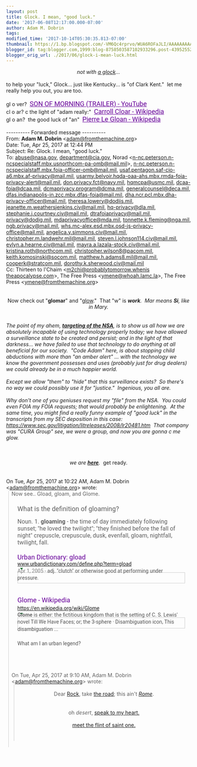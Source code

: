 ```yaml
---
layout: post
title: Glock. I mean, "good luck."
date: '2017-06-08T12:17:00.000-07:00'
author: Adam M. Dobrin
tags: 
modified_time: '2017-10-14T05:30:35.813-07:00'
thumbnail: https://1.bp.blogspot.com/-VM6Qc4rprvo/WUA6ROFaJLI/AAAAAAAAAKk/5bR5H8DCLqcdorp4QdPGt83SJwSqXu6aACK4B/s72-c/image-743952.png
blogger_id: tag:blogger.com,1999:blog-8758503587102933296.post-4395255266894748466
blogger_orig_url: ./2017/06/glock-i-mean-luck.html
---
```


<div dir="ltr"><div class="gmail_quote"><div dir="ltr"><div class="gmail_quote"><div dir="ltr"><div class="gmail_quote"><div style="text-align: center;"><i>not with <a href="https://www.gofundme.com/spark-the-eternal-flame">a glock</a>...</i></div><div dir="ltr" style="text-align: center;"><a href="https://www.youtube.com/watch?v=-hIjgofcuWU&amp;list=PLgYKDBgxsoMNvBS6k4NffQQnobyUqXuMh&amp;index=2"></a><a href="http://1.bp.blogspot.com/-VM6Qc4rprvo/WUA6ROFaJLI/AAAAAAAAAKk/5bR5H8DCLqcdorp4QdPGt83SJwSqXu6aACK4B/s1600/image-743952.png"><img alt="" border="0" id="BLOGGER_PHOTO_ID_6431204335398036658" src="reqs/1.bp.blogspot.com/-VM6Qc4rprvo/WUA6ROFaJLI/AAAAAAAAAKk/5bR5H8DCLqcdorp4QdPGt83SJwSqXu6aACK4B/s320/image-743952.png" /></a></div><div dir="ltr"><br /></div><div dir="ltr">to help your "luck," Glock... just like Kentucky... is "of Clark Kent." &nbsp;let me really help you out, you are too.<br /><div><br /></div><div>gl o ver? &nbsp;<a href="https://www.youtube.com/watch?v=N4D4QOKEtqc" style='color: rgb(102 , 0 , 153); font-family: "roboto" , "arial" , sans-serif; font-size: 18px; white-space: nowrap;'>SON OF MORNING (TRAILER) - YouTube</a><br /><div class="gmail_quote"><div dir="ltr"><div class="gmail_quote"><div dir="ltr"><div class="gmail_quote"></div></div></div></div></div><div class="gmail_quote">cl o ar? c the light of "adam really:" &nbsp;<a href="https://en.wikipedia.org/wiki/Carroll_Cloar" style='color: rgb(102 , 0 , 153); font-family: "roboto" , "arial" , sans-serif; font-size: 18px; white-space: nowrap;'>Carroll Cloar - Wikipedia</a></div><div class="gmail_quote">gl o an? &nbsp;the good luck of "an" &nbsp;<a href="https://en.wikipedia.org/wiki/Pierre_Le_Gloan" style='color: rgb(102 , 0 , 153); font-family: "roboto" , "arial" , sans-serif; font-size: 18px; white-space: nowrap;'>Pierre Le Gloan - Wikipedia</a></div><div class="gmail_quote"><br /></div><div class="gmail_quote">---------- Forwarded message ----------<br />From: <b class="gmail_sendername">Adam M. Dobrin</b> <span dir="ltr">&lt;<a href="mailto:adam@fromthemachine.org
" target="_blank">adam@fromthemachine.org</a>&gt;</span><br />Date: Tue, Apr 25, 2017 at 12:44 PM<br />Subject: Re: Glock. I mean, "good luck."<br />To: <a href="mailto:abuse@nasa.gov
" target="_blank">abuse@nasa.gov</a>, <a href="mailto:department@cia.gov
" target="_blank">department@cia.gov</a>, Norad &lt;<a href="mailto:n-nc.peterson.n-ncspecialstaff.mbx.usnorthcom-pa-omb@mail.mil
" target="_blank">n-nc.peterson.n-ncspecialstaf<wbr></wbr>f.mbx.usnorthcom-pa-omb@mail.m<wbr></wbr>il</a>&gt;, <a href="mailto:n-nc.peterson.n-ncspecialstaff.mbx.foia-officer-omb@mail.mil
" target="_blank">n-nc.peterson.n-ncspecialstaff<wbr></wbr>.mbx.foia-officer-omb@mail.mil</a><wbr></wbr>, <a href="mailto:usaf.pentagon.saf-cio-a6.mbx.af-privacy@mail.mil
" target="_blank">usaf.pentagon.saf-cio-a6.mbx.a<wbr></wbr>f-privacy@mail.mil</a>, <a href="mailto:usarmy.belvoir.hqda-oaa-ahs.mbx.rmda-foia-privacy-alert@mail.mil
" target="_blank">usarmy.belvoir.hqda-oaa-ahs.mb<wbr></wbr>x.rmda-foia-privacy-alert@mail<wbr></wbr>.mil</a>, <a href="mailto:don.privacy.fct@navy.mil
" target="_blank">don.privacy.fct@navy.mil</a>, <a href="mailto:hqmcpa@usmc.mil
" target="_blank">hqmcpa@usmc.mil</a>, <a href="mailto:dcaa-foia@dcaa.mil
" target="_blank">dcaa-foia@dcaa.mil</a>, <a href="mailto:dcmaprivacy.program@dcma.mil
" target="_blank">dcmaprivacy.program@dcma.mil</a>, <a href="mailto:generalcounsel@deca.mil
" target="_blank">generalcounsel@deca.mil</a>, <a href="mailto:dfas.indianapolis-in.zcc.mbx.dfas-foia@mail.mil
" target="_blank">dfas.indianapolis-in.zcc.mbx.d<wbr></wbr>fas-foia@mail.mil</a>, <a href="mailto:dha.ncr.pcl.mbx.dha-privacy-officer@mail.mil
" target="_blank">dha.ncr.pcl.mbx.dha-privacy-of<wbr></wbr>ficer@mail.mil</a>, <a href="mailto:theresa.lowery@dodiis.mil
" target="_blank">theresa.lowery@dodiis.mil</a>, <a href="mailto:jeanette.m.weathersjenkins.civ@mail.mil
" target="_blank">jeanette.m.weathersjenkins.civ<wbr></wbr>@mail.mil</a>, <a href="mailto:hq-privacy@dla.mil
" target="_blank">hq-privacy@dla.mil</a>, <a href="mailto:stephanie.j.courtney.civ@mail.mil
" target="_blank">stephanie.j.courtney.civ@mail.<wbr></wbr>mil</a>, <a href="mailto:dtrafoiaprivacy@mail.mil
" target="_blank">dtrafoiaprivacy@mail.mil</a>, <a href="mailto:privacy@dodig.mil
" target="_blank">privacy@dodig.mil</a>, <a href="mailto:mdaprivacyoffice@mda.mil
" target="_blank">mdaprivacyoffice@mda.mil</a>, <a href="mailto:tonnette.k.fleming@nga.mil
" target="_blank">tonnette.k.fleming@nga.mil</a>, <a href="mailto:ngb.privacy@mail.mil
" target="_blank">ngb.privacy@mail.mil</a>, <a href="mailto:whs.mc-alex.esd.mbx.osd-js-privacy-office@mail.mil
" target="_blank">whs.mc-alex.esd.mbx.osd-js-pri<wbr></wbr>vacy-office@mail.mil</a>, <a href="mailto:angelica.y.simmons.civ@mail.mil
" target="_blank">angelica.y.simmons.civ@mail.mi<wbr></wbr>l</a>, <a href="mailto:christopher.m.landwehr.mil@mail.mil
" target="_blank">christopher.m.landwehr.mil@mai<wbr></wbr>l.mil</a>, <a href="mailto:steven.l.johnson114.civ@mail.mil
" target="_blank">steven.l.johnson114.civ@mail.m<wbr></wbr>il</a>, <a href="mailto:evlyn.a.hearne.civ@mail.mil
" target="_blank">evlyn.a.hearne.civ@mail.mil</a>, <a href="mailto:mayra.a.lazala-stock.civ@mail.mil
" target="_blank">mayra.a.lazala-stock.civ@mail.<wbr></wbr>mil</a>, <a href="mailto:kristina.roth@northcom.mil
" target="_blank">kristina.roth@northcom.mil</a>, <a href="mailto:christopher.wilson8@pacom.mil
" target="_blank">christopher.wilson8@pacom.mil</a>, <a href="mailto:keith.komosinski@socom.mil
" target="_blank">keith.komosinski@socom.mil</a>, <a href="mailto:matthew.h.adams8.mil@mail.mil
" target="_blank">matthew.h.adams8.mil@mail.mil</a>, <a href="mailto:cooperk@stratcom.mil
" target="_blank">cooperk@stratcom.mil</a>, <a href="mailto:dorothy.k.sherwood.civ@mail.mil
" target="_blank">dorothy.k.sherwood.civ@mail.mi<wbr></wbr>l</a><br />Cc: Thirteen to l'Chaim &lt;<a href="mailto:m2chi@probablytomorrow.whenistheapocalypse.com
" target="_blank">m2chi@probablytomorrow.whenis<wbr></wbr>theapocalypse.com</a>&gt;, The Free Press &lt;<a href="mailto:ymene@whoah.lamc.la
" target="_blank">ymene@whoah.lamc.la</a>&gt;, The Free Press &lt;<a href="mailto:ymene@fromthemachine.org
" target="_blank">ymene@fromthemachine.org</a>&gt;<br /><br /><br /><div dir="ltr"><div style="text-align: center;">Now check out "<b>glomar</b>" and "<a href="https://vid.me/h5EO" target="_blank">glow</a>." &nbsp;That "w" is <i><b>work</b>.&nbsp; Mar means <b>Si</b>, like in Mary.</i></div><div style="text-align: center;"><i><br /></i></div><div><div style="text-align: center;"><i><a href="https://en.wikipedia.org/wiki/Glomar_response" target="_blank"></a><a href="http://2.bp.blogspot.com/-gIY96nuQljQ/WUA6Ra1qUsI/AAAAAAAAAKs/FPUeZA-zG2ci_AIpyRoSxHoy_wdU39WdwCK4B/s1600/image-744872.png"><img alt="" border="0" id="BLOGGER_PHOTO_ID_6431204338821649090" src="reqs/2.bp.blogspot.com/-gIY96nuQljQ/WUA6Ra1qUsI/AAAAAAAAAKs/FPUeZA-zG2ci_AIpyRoSxHoy_wdU39WdwCK4B/s320/image-744872.png" /></a></i></div><div><i><br /></i></div><div><i>The point of my ahem, <b><a href="https://www.youtube.com/watch?v=cXCA5-KHknY" target="_blank">targeting of the NSA</a></b>, is to show us all how we are absolutely incapable of using technology properly today; we have allowed a surveillance state to be created and persist; and in the light of that darkness... we have failed to use that technology to do anything at all beneficial for our society. &nbsp;"Code Adam" here, is about stopping child abductions with more than "an amber alert" ... with the technology we know the government possesses and uses (probably just for drug dealers) we could already be in a much happier world. &nbsp;</i></div><div><i><br /></i></div><div><i>Except we allow "them" to "hide" that this surveillance exists?&nbsp; So there's no way we could possibly use it for "justice." &nbsp;Ingenious, you all are.</i></div><div><i><br /></i></div><div><i>Why don't one of you geniuses request my "file" from the NSA.&nbsp; You could even FOIA my FOIA requests; that would probably be enlightening.&nbsp; At the same time, you might find a really funny example of "good luck" in the transcripts from my SEC deposition in this case: <a href="https://www.sec.gov/litigation/litreleases/2008/lr20481.htm" target="_blank">https://www.sec.gov/litigation<wbr></wbr>/litreleases/2008/lr20481.htm</a>&nbsp; That company was "CURA Group" see, we were a group, and now you are gonna c me glow.</i><br /><div style="text-align: center;"><i><br /></i></div><div style="text-align: center;"><a class="gmail-m_-8803230310011690567m_5973149368637822663m_-6455556366449694663m_4640466546786912971gmail-playable gmail-m_-8803230310011690567m_5973149368637822663m_-6455556366449694663playable gmail-m_-8803230310011690567m_5973149368637822663playable gmail-m_-8803230310011690567playable gmail-playable" href="https://www.youtube.com/watch?v=149jGeIlx3I" target="_blank"></a><a href="http://4.bp.blogspot.com/-zdszMao7GCM/WUA6RT7o_rI/AAAAAAAAAK0/6kO7KG3d__s8KxhWb5aNy5gL0bzRjn5CwCK4B/s1600/image-745531.png"><img alt="" border="0" id="BLOGGER_PHOTO_ID_6431204336967679666" src="reqs/4.bp.blogspot.com/-zdszMao7GCM/WUA6RT7o_rI/AAAAAAAAAK0/6kO7KG3d__s8KxhWb5aNy5gL0bzRjn5CwCK4B/s320/image-745531.png" /></a><i><br /></i></div><div style="text-align: center;"><i><br /></i></div><div style="text-align: center;"><i>we are <b><a href="https://www.youtube.com/watch?v=-MCLCyg9WLA&amp;list=PLgYKDBgxsoMMkbRxreDN2SXm1VA0M2XwA" target="_blank">here</a></b>. &nbsp;</i>get ready.</div><div><i><br /></i></div></div></div><div><div class="gmail-m_-8803230310011690567m_5973149368637822663m_-6455556366449694663h5"><div class="gmail_extra"><br /><div class="gmail_quote">On Tue, Apr 25, 2017 at 10:22 AM, Adam M. Dobrin <span dir="ltr">&lt;<a href="mailto:adam@fromthemachine.org
" target="_blank">adam@fromthemachine.org</a>&gt;</span> wrote:<br /><blockquote class="gmail_quote" style="border-left: 1px solid rgb(204 , 204 , 204); margin: 0px 0px 0px 0.8ex; padding-left: 1ex;"><div dir="ltr">Now see.. Gload, gloam, and Glome.<br /><div><br /></div><div><div class="gmail-m_-8803230310011690567m_5973149368637822663m_-6455556366449694663m_4640466546786912971gmail-m_3061639307240156404m_2871896824377561645gmail-_qhf gmail-m_-8803230310011690567m_5973149368637822663m_-6455556366449694663m_4640466546786912971gmail-m_3061639307240156404m_2871896824377561645gmail-match-mod-horizontal-padding gmail-m_-8803230310011690567m_5973149368637822663m_-6455556366449694663m_4640466546786912971gmail-m_3061639307240156404m_2871896824377561645gmail-nmiw gmail-m_-8803230310011690567m_5973149368637822663m_-6455556366449694663m_4640466546786912971gmail-m_3061639307240156404m_2871896824377561645gmail-nmtbi gmail-m_-8803230310011690567m_5973149368637822663m_-6455556366449694663m_4640466546786912971gmail-m_3061639307240156404m_2871896824377561645gmail-nmt gmail-m_-8803230310011690567m_5973149368637822663m_-6455556366449694663m_4640466546786912971gmail-m_3061639307240156404m_2871896824377561645gmail-iwv2Da7U8nJY-Dxg0p2iqJnc gmail-m_-8803230310011690567m_5973149368637822663m_-6455556366449694663m_4640466546786912971gmail-m_3061639307240156404m_2871896824377561645gmail-nmtbia" style='border: none; font-family: "roboto" , "arial" , sans-serif; font-size: 16px; padding: 5px 16px;'><div class="gmail-m_-8803230310011690567m_5973149368637822663m_-6455556366449694663m_4640466546786912971gmail-m_3061639307240156404m_2871896824377561645gmail-_eHi"><div class="gmail-m_-8803230310011690567m_5973149368637822663m_-6455556366449694663m_4640466546786912971gmail-m_3061639307240156404m_2871896824377561645gmail-_rhf" style="font-size: 18px;">What is the definition of gloaming?</div></div></div><div class="gmail-m_-8803230310011690567m_5973149368637822663m_-6455556366449694663m_4640466546786912971gmail-m_3061639307240156404m_2871896824377561645gmail-nmcw gmail-m_-8803230310011690567m_5973149368637822663m_-6455556366449694663m_4640466546786912971gmail-m_3061639307240156404m_2871896824377561645gmail-nmbl gmail-m_-8803230310011690567m_5973149368637822663m_-6455556366449694663m_4640466546786912971gmail-m_3061639307240156404m_2871896824377561645gmail-iwv2Da7U8nJY-GQSfLE1fUrA gmail-m_-8803230310011690567m_5973149368637822663m_-6455556366449694663m_4640466546786912971gmail-m_3061639307240156404m_2871896824377561645gmail-nmca" style='font-family: "roboto" , "arial" , sans-serif; height: auto; overflow: hidden;'><div class="gmail-m_-8803230310011690567m_5973149368637822663m_-6455556366449694663m_4640466546786912971gmail-m_3061639307240156404m_2871896824377561645gmail-_Zjj"><div class="gmail-m_-8803230310011690567m_5973149368637822663m_-6455556366449694663m_4640466546786912971gmail-m_3061639307240156404m_2871896824377561645gmail-mod" style="clear: none; padding: 10px 16px;"><div class="gmail-m_-8803230310011690567m_5973149368637822663m_-6455556366449694663m_4640466546786912971gmail-m_3061639307240156404m_2871896824377561645gmail-_oDd" style="overflow: hidden; padding-bottom: 20px;"><span class="gmail-m_-8803230310011690567m_5973149368637822663m_-6455556366449694663m_4640466546786912971gmail-m_3061639307240156404m_2871896824377561645gmail-_Tgc gmail-m_-8803230310011690567m_5973149368637822663m_-6455556366449694663m_4640466546786912971gmail-m_3061639307240156404m_2871896824377561645gmail-_y9e" style="font-size: 16px;">Noun. 1.&nbsp;<b>gloaming</b>&nbsp;- the time of day immediately following sunset; "he loved the twilight"; "they finished before the fall of night" crepuscle, crepuscule, dusk, evenfall, gloam, nightfall, twilight, fall.</span></div><div class="gmail-m_-8803230310011690567m_5973149368637822663m_-6455556366449694663m_4640466546786912971gmail-m_3061639307240156404m_2871896824377561645gmail-_oDd" style="overflow: hidden; padding-bottom: 20px;"><h3 class="gmail-m_-8803230310011690567m_5973149368637822663m_-6455556366449694663m_4640466546786912971gmail-m_3061639307240156404m_2871896824377561645gmail-r" style='font-family: "roboto" , "arial" , sans-serif; font-size: 18px; font-weight: normal; margin: 0px; overflow: hidden; padding-left: 0px; padding-right: 0px; padding-top: 0px; text-overflow: ellipsis; white-space: nowrap;'><a href="https://www.urbandictionary.com/define.php?term=gload" style="color: #660099; text-decoration-line: none;" target="_blank">Urban Dictionary: gload</a></h3><div class="gmail-m_-8803230310011690567m_5973149368637822663m_-6455556366449694663m_4640466546786912971gmail-m_3061639307240156404m_2871896824377561645gmail-s" style='color: rgb(84 , 84 , 84); font-family: "roboto" , "arial" , sans-serif; line-height: 18px; max-width: 48em;'><div class="gmail-m_-8803230310011690567m_5973149368637822663m_-6455556366449694663m_4640466546786912971gmail-m_3061639307240156404m_2871896824377561645gmail-f gmail-m_-8803230310011690567m_5973149368637822663m_-6455556366449694663m_4640466546786912971gmail-m_3061639307240156404m_2871896824377561645gmail-kv gmail-m_-8803230310011690567m_5973149368637822663m_-6455556366449694663m_4640466546786912971gmail-m_3061639307240156404m_2871896824377561645gmail-_SWb" style="color: grey; height: 18px; line-height: 16px; white-space: nowrap;"><cite class="gmail-m_-8803230310011690567m_5973149368637822663m_-6455556366449694663m_4640466546786912971gmail-m_3061639307240156404m_2871896824377561645gmail-_Rm" style="color: rgb(0 , 102 , 33); font-size: 14px; font-style: normal;"><a href="https://www.urbandictionary.com/define.php?term=gload" target="_blank">www.urbandictionary.com/define<wbr></wbr>.php?term=gload</a></cite><br /><div class="gmail-m_-8803230310011690567m_5973149368637822663m_-6455556366449694663m_4640466546786912971gmail-m_3061639307240156404m_2871896824377561645gmail-action-menu gmail-m_-8803230310011690567m_5973149368637822663m_-6455556366449694663m_4640466546786912971gmail-m_3061639307240156404m_2871896824377561645gmail-ab_ctl" style="display: inline; margin: 1px 3px 0px; vertical-align: middle;"><a class="gmail-m_-8803230310011690567m_5973149368637822663m_-6455556366449694663m_4640466546786912971gmail-m_3061639307240156404m_2871896824377561645gmail-_Fmb gmail-m_-8803230310011690567m_5973149368637822663m_-6455556366449694663m_4640466546786912971gmail-m_3061639307240156404m_2871896824377561645gmail-ab_button" href="http://www.google.com/search?q=gload&amp;rlz=1CAACAR_enUS741US741&amp;oq=gload&amp;aqs=chrome..69i57j0l5.2184j0j9&amp;sourceid=chrome&amp;ie=UTF-8#" id="gmail-m_-8803230310011690567m_5973149368637822663m_-6455556366449694663m_4640466546786912971gmail-m_3061639307240156404m_2871896824377561645gmail-am-b0" style='background-image: none; border-radius: 0px; border: 0px; color: rgb(128 , 128 , 128); display: inline-block; font-family: "arial" , sans-serif; font-size: 11px; font-weight: bold; height: 12px; line-height: 27px; margin: 1px 0px 2px; min-width: 0px; padding: 0px; text-align: center; width: 13px;' target="_blank"><span class="gmail-m_-8803230310011690567m_5973149368637822663m_-6455556366449694663m_4640466546786912971gmail-m_3061639307240156404m_2871896824377561645gmail-mn-dwn-arw" style="border-color: rgb(0 , 102 , 33) transparent; border-style: solid; border-width: 5px 4px 0px; height: 0px; margin-left: 3px; width: 0px;"></span></a><br /><div class="gmail-m_-8803230310011690567m_5973149368637822663m_-6455556366449694663m_4640466546786912971gmail-m_3061639307240156404m_2871896824377561645gmail-action-menu-panel gmail-m_-8803230310011690567m_5973149368637822663m_-6455556366449694663m_4640466546786912971gmail-m_3061639307240156404m_2871896824377561645gmail-ab_dropdown" style="background-clip: initial; background-image: initial; background-origin: initial; background-position: initial; background-repeat: initial; background-size: initial; border: 1px solid rgba(0,0,0,0.2); font-size: 13px; padding: 0px;"><ol style="border: 0px; margin: 0px; padding: 0px;"><li class="gmail-m_-8803230310011690567m_5973149368637822663m_-6455556366449694663m_4640466546786912971gmail-m_3061639307240156404m_2871896824377561645gmail-action-menu-item gmail-m_-8803230310011690567m_5973149368637822663m_-6455556366449694663m_4640466546786912971gmail-m_3061639307240156404m_2871896824377561645gmail-ab_dropdownitem" style="border: 0px; list-style: none; margin: 0px; padding: 0px;"><a class="gmail-m_-8803230310011690567m_5973149368637822663m_-6455556366449694663m_4640466546786912971gmail-m_3061639307240156404m_2871896824377561645gmail-fl" href="http://ipv6.google.com/sorry/index?continue=http://webcache.googleusercontent.com/search%3Fq%3Dcache:PgzlLO4ANKsJ:www.urbandictionary.com/define.php%253Fterm%253Dgload%2B%26cd%3D1%26hl%3Den%26ct%3Dclnk%26gl%3Dus&amp;hl=en&amp;q=EhAqAX4BAAAAAPA8kf_-JBmJGNy_sNIFIhkA8aeDS5kSgC-Ix-ZPhDQu-0Njfi91aFUNMgFy
" style="color: rgb(51 , 51 , 51); display: block; font-size: 14px; outline: 0px; padding: 7px 18px;" target="_blank"></a></li><li class="gmail-m_-8803230310011690567m_5973149368637822663m_-6455556366449694663m_4640466546786912971gmail-m_3061639307240156404m_2871896824377561645gmail-action-menu-item gmail-m_-8803230310011690567m_5973149368637822663m_-6455556366449694663m_4640466546786912971gmail-m_3061639307240156404m_2871896824377561645gmail-ab_dropdownitem" style="border: 0px; list-style: none; margin: 0px; padding: 0px;"><a class="gmail-m_-8803230310011690567m_5973149368637822663m_-6455556366449694663m_4640466546786912971gmail-m_3061639307240156404m_2871896824377561645gmail-fl" href="http://www.google.com/search?rlz=1CAACAR_enUS741US741&amp;q=related:www.urbandictionary.com/define.php%3Fterm%3Dgload+gload&amp;tbo=1&amp;sa=X&amp;ved=0ahUKEwirsMOq9L_TAhUIwlQKHaOXD2oQHwgoMAA" style="color: rgb(51 , 51 , 51); display: block; font-size: 14px; outline: 0px; padding: 7px 18px;" target="_blank"></a></li></ol></div></div></div><span class="gmail-m_-8803230310011690567m_5973149368637822663m_-6455556366449694663m_4640466546786912971gmail-m_3061639307240156404m_2871896824377561645gmail-st" style="line-height: 1.4; word-wrap: break-word;"><span class="gmail-m_-8803230310011690567m_5973149368637822663m_-6455556366449694663m_4640466546786912971gmail-m_3061639307240156404m_2871896824377561645gmail-f" style="color: rgb(128 , 128 , 128);">Apr 1, 2005 -&nbsp;</span>adj. "clutch" or otherwise good at performing under pressure.</span></div><div class="gmail-m_-8803230310011690567m_5973149368637822663m_-6455556366449694663m_4640466546786912971gmail-m_3061639307240156404m_2871896824377561645gmail-s" style='color: rgb(84 , 84 , 84); font-family: "roboto" , "arial" , sans-serif; line-height: 18px; max-width: 48em;'><span class="gmail-m_-8803230310011690567m_5973149368637822663m_-6455556366449694663m_4640466546786912971gmail-m_3061639307240156404m_2871896824377561645gmail-st" style="line-height: 1.4; word-wrap: break-word;"><br /></span></div><div class="gmail-m_-8803230310011690567m_5973149368637822663m_-6455556366449694663m_4640466546786912971gmail-m_3061639307240156404m_2871896824377561645gmail-s" style='color: rgb(84 , 84 , 84); font-family: "roboto" , "arial" , sans-serif; line-height: 18px; max-width: 48em;'><span class="gmail-m_-8803230310011690567m_5973149368637822663m_-6455556366449694663m_4640466546786912971gmail-m_3061639307240156404m_2871896824377561645gmail-st" style="line-height: 1.4; word-wrap: break-word;"></span><br /><h3 class="gmail-m_-8803230310011690567m_5973149368637822663m_-6455556366449694663m_4640466546786912971gmail-m_3061639307240156404m_2871896824377561645gmail-r" style='color: rgb(34 , 34 , 34); font-family: "roboto" , "arial" , sans-serif; font-size: 18px; font-weight: normal; margin: 0px; overflow: hidden; padding-left: 0px; padding-right: 0px; padding-top: 0px; text-overflow: ellipsis; white-space: nowrap;'><span class="gmail-m_-8803230310011690567m_5973149368637822663m_-6455556366449694663m_4640466546786912971gmail-m_3061639307240156404m_2871896824377561645gmail-st" style="line-height: 1.4; word-wrap: break-word;"><a href="https://en.wikipedia.org/wiki/Glome" style="color: #660099; text-decoration-line: none;" target="_blank">Glome - Wikipedia</a></span></h3><div class="gmail-m_-8803230310011690567m_5973149368637822663m_-6455556366449694663m_4640466546786912971gmail-m_3061639307240156404m_2871896824377561645gmail-s" style='font-family: "roboto" , "arial" , sans-serif; line-height: 18px; max-width: 48em;'><div class="gmail-m_-8803230310011690567m_5973149368637822663m_-6455556366449694663m_4640466546786912971gmail-m_3061639307240156404m_2871896824377561645gmail-f gmail-m_-8803230310011690567m_5973149368637822663m_-6455556366449694663m_4640466546786912971gmail-m_3061639307240156404m_2871896824377561645gmail-kv gmail-m_-8803230310011690567m_5973149368637822663m_-6455556366449694663m_4640466546786912971gmail-m_3061639307240156404m_2871896824377561645gmail-_SWb" style="color: grey; height: 18px; line-height: 16px; white-space: nowrap;"><span class="gmail-m_-8803230310011690567m_5973149368637822663m_-6455556366449694663m_4640466546786912971gmail-m_3061639307240156404m_2871896824377561645gmail-st" style="line-height: 1.4; word-wrap: break-word;"><cite class="gmail-m_-8803230310011690567m_5973149368637822663m_-6455556366449694663m_4640466546786912971gmail-m_3061639307240156404m_2871896824377561645gmail-_Rm" style="color: rgb(0 , 102 , 33); font-size: 14px; font-style: normal;"><a href="https://en.wikipedia.org/wiki/Glome" target="_blank">https://en.wikipedia.org/wiki/<wbr></wbr>Glome</a></cite></span><br /><div class="gmail-m_-8803230310011690567m_5973149368637822663m_-6455556366449694663m_4640466546786912971gmail-m_3061639307240156404m_2871896824377561645gmail-action-menu gmail-m_-8803230310011690567m_5973149368637822663m_-6455556366449694663m_4640466546786912971gmail-m_3061639307240156404m_2871896824377561645gmail-ab_ctl" style="display: inline; margin: 1px 3px 0px; vertical-align: middle;"><span class="gmail-m_-8803230310011690567m_5973149368637822663m_-6455556366449694663m_4640466546786912971gmail-m_3061639307240156404m_2871896824377561645gmail-st" style="line-height: 1.4; word-wrap: break-word;"><a class="gmail-m_-8803230310011690567m_5973149368637822663m_-6455556366449694663m_4640466546786912971gmail-m_3061639307240156404m_2871896824377561645gmail-_Fmb gmail-m_-8803230310011690567m_5973149368637822663m_-6455556366449694663m_4640466546786912971gmail-m_3061639307240156404m_2871896824377561645gmail-ab_button" href="http://www.google.com/search?q=define%3Aglome&amp;rlz=1CAACAR_enUS741US741&amp;oq=define%3Aglome&amp;aqs=chrome..69i57j69i58.4715j0j9&amp;sourceid=chrome&amp;ie=UTF-8#" id="gmail-m_-8803230310011690567m_5973149368637822663m_-6455556366449694663m_4640466546786912971gmail-m_3061639307240156404m_2871896824377561645gmail-am-b0" style='background-image: none; border-radius: 0px; border: 0px; color: rgb(128 , 128 , 128); display: inline-block; font-family: "arial" , sans-serif; font-size: 11px; font-weight: bold; height: 12px; line-height: 27px; margin: 1px 0px 2px; min-width: 0px; padding: 0px; text-align: center; width: 13px;' target="_blank"><span class="gmail-m_-8803230310011690567m_5973149368637822663m_-6455556366449694663m_4640466546786912971gmail-m_3061639307240156404m_2871896824377561645gmail-mn-dwn-arw" style="border-color: rgb(0 , 102 , 33) transparent; border-style: solid; border-width: 5px 4px 0px; height: 0px; margin-left: 3px; width: 0px;"></span></a></span><br /><div class="gmail-m_-8803230310011690567m_5973149368637822663m_-6455556366449694663m_4640466546786912971gmail-m_3061639307240156404m_2871896824377561645gmail-action-menu-panel gmail-m_-8803230310011690567m_5973149368637822663m_-6455556366449694663m_4640466546786912971gmail-m_3061639307240156404m_2871896824377561645gmail-ab_dropdown" style="background-clip: initial; background-image: initial; background-origin: initial; background-position: initial; background-repeat: initial; background-size: initial; border: 1px solid rgba(0,0,0,0.2); font-size: 13px; padding: 0px;"><ol style="border: 0px; margin: 0px; padding: 0px;"><li class="gmail-m_-8803230310011690567m_5973149368637822663m_-6455556366449694663m_4640466546786912971gmail-m_3061639307240156404m_2871896824377561645gmail-action-menu-item gmail-m_-8803230310011690567m_5973149368637822663m_-6455556366449694663m_4640466546786912971gmail-m_3061639307240156404m_2871896824377561645gmail-ab_dropdownitem" style="border: 0px; list-style: none; margin: 0px; padding: 0px;"><span class="gmail-m_-8803230310011690567m_5973149368637822663m_-6455556366449694663m_4640466546786912971gmail-m_3061639307240156404m_2871896824377561645gmail-st" style="line-height: 1.4; word-wrap: break-word;"><a class="gmail-m_-8803230310011690567m_5973149368637822663m_-6455556366449694663m_4640466546786912971gmail-m_3061639307240156404m_2871896824377561645gmail-fl" href="http://webcache.googleusercontent.com/search?q=cache:3u-ZPyGQ3qMJ:https://en.wikipedia.org/wiki/Glome+&amp;cd=1&amp;hl=en&amp;ct=clnk&amp;gl=us" style="color: rgb(51 , 51 , 51); display: block; font-size: 14px; outline: 0px; padding: 7px 18px;" target="_blank"></a></span></li><li class="gmail-m_-8803230310011690567m_5973149368637822663m_-6455556366449694663m_4640466546786912971gmail-m_3061639307240156404m_2871896824377561645gmail-action-menu-item gmail-m_-8803230310011690567m_5973149368637822663m_-6455556366449694663m_4640466546786912971gmail-m_3061639307240156404m_2871896824377561645gmail-ab_dropdownitem" style="border: 0px; list-style: none; margin: 0px; padding: 0px;"><span class="gmail-m_-8803230310011690567m_5973149368637822663m_-6455556366449694663m_4640466546786912971gmail-m_3061639307240156404m_2871896824377561645gmail-st" style="line-height: 1.4; word-wrap: break-word;"><a class="gmail-m_-8803230310011690567m_5973149368637822663m_-6455556366449694663m_4640466546786912971gmail-m_3061639307240156404m_2871896824377561645gmail-fl" href="http://www.google.com/search?rlz=1CAACAR_enUS741US741&amp;q=related:https://en.wikipedia.org/wiki/Glome&amp;tbo=1&amp;sa=X&amp;ved=0ahUKEwj9u5C59L_TAhWp64MKHefoBfkQHwgoMAA" style="color: rgb(51 , 51 , 51); display: block; font-size: 14px; outline: 0px; padding: 7px 18px;" target="_blank"></a></span></li></ol></div></div></div><span class="gmail-m_-8803230310011690567m_5973149368637822663m_-6455556366449694663m_4640466546786912971gmail-m_3061639307240156404m_2871896824377561645gmail-st" style="line-height: 1.4; word-wrap: break-word;"><span class="gmail-m_-8803230310011690567m_5973149368637822663m_-6455556366449694663m_4640466546786912971gmail-m_3061639307240156404m_2871896824377561645gmail-st" style="line-height: 1.4; word-wrap: break-word;"><span style="color: rgb(106 , 106 , 106); font-weight: bold;">Glome</span>&nbsp;is either: the fictitious kingdom that is the setting of C. S. Lewis' novel Till We Have Faces; or; the 3-sphere · Disambiguation icon, This disambiguation&nbsp;...</span></span></div><div class="gmail-m_-8803230310011690567m_5973149368637822663m_-6455556366449694663m_4640466546786912971gmail-m_3061639307240156404m_2871896824377561645gmail-s" style='font-family: "roboto" , "arial" , sans-serif; line-height: 18px; max-width: 48em;'><span class="gmail-m_-8803230310011690567m_5973149368637822663m_-6455556366449694663m_4640466546786912971gmail-m_3061639307240156404m_2871896824377561645gmail-st" style="line-height: 1.4; word-wrap: break-word;"><span class="gmail-m_-8803230310011690567m_5973149368637822663m_-6455556366449694663m_4640466546786912971gmail-m_3061639307240156404m_2871896824377561645gmail-st" style="line-height: 1.4; word-wrap: break-word;"><br /></span></span></div><div class="gmail-m_-8803230310011690567m_5973149368637822663m_-6455556366449694663m_4640466546786912971gmail-m_3061639307240156404m_2871896824377561645gmail-s" style='font-family: "roboto" , "arial" , sans-serif; line-height: 18px; max-width: 48em;'><span class="gmail-m_-8803230310011690567m_5973149368637822663m_-6455556366449694663m_4640466546786912971gmail-m_3061639307240156404m_2871896824377561645gmail-st" style="line-height: 1.4; word-wrap: break-word;">What am I an urban legend?</span></div><div class="gmail-m_-8803230310011690567m_5973149368637822663m_-6455556366449694663m_4640466546786912971gmail-m_3061639307240156404m_2871896824377561645gmail-s" style='font-family: "roboto" , "arial" , sans-serif; line-height: 18px; max-width: 48em;'><span class="gmail-m_-8803230310011690567m_5973149368637822663m_-6455556366449694663m_4640466546786912971gmail-m_3061639307240156404m_2871896824377561645gmail-st" style="line-height: 1.4; word-wrap: break-word;"><br /></span></div></div></div></div></div></div></div></div><div hspace="streak-pt-mark" style="max-height: 1px;"><img alt="" src="reqs/mailfoogae.appspot.com/t?sender=aYWRhbUBmcm9tdGhlbWFjaGluZS5vcmc%3D&amp;type=zerocontent&amp;guid=d8b029f4-a7ed-44e7-9dd4-6dbc1195ef44" style="max-height: 0px; overflow: hidden; width: 0px;" /><span style="color: white; font-size: xx-small;">ᐧ</span></div><div class="gmail-m_-8803230310011690567m_5973149368637822663m_-6455556366449694663m_4640466546786912971gmail-m_3061639307240156404HOEnZb"><div class="gmail-m_-8803230310011690567m_5973149368637822663m_-6455556366449694663m_4640466546786912971gmail-m_3061639307240156404h5"><div class="gmail_extra"><br /><div class="gmail_quote">On Tue, Apr 25, 2017 at 9:10 AM, Adam M. Dobrin <span dir="ltr">&lt;<a href="mailto:adam@fromthemachine.org
" target="_blank">adam@fromthemachine.org</a>&gt;</span> wrote:<br /><blockquote class="gmail_quote" style="border-left: 1px solid rgb(204 , 204 , 204); margin: 0px 0px 0px 0.8ex; padding-left: 1ex;"><div dir="ltr"><div style="text-align: center;"><a class="gmail-m_-8803230310011690567m_5973149368637822663m_-6455556366449694663m_4640466546786912971gmail-m_3061639307240156404m_2871896824377561645playable gmail-m_-8803230310011690567m_5973149368637822663m_-6455556366449694663m_4640466546786912971gmail-m_3061639307240156404playable gmail-m_-8803230310011690567m_5973149368637822663m_-6455556366449694663m_4640466546786912971gmail-playable gmail-m_-8803230310011690567m_5973149368637822663m_-6455556366449694663playable gmail-m_-8803230310011690567m_5973149368637822663playable gmail-m_-8803230310011690567playable gmail-playable" href="https://www.youtube.com/watch?v=YR5ApYxkU-U&amp;list=PLgYKDBgxsoMNBBXg-TvuMgrSpmkclyiym&amp;index=4" target="_blank"></a><a href="http://4.bp.blogspot.com/-jzfI3mJo8Pw/WUA6RiMzJ6I/AAAAAAAAAK8/H8uvVO0uOechzbpV4y2lX9Vu4l58eLcFwCK4B/s1600/awkward-746062.jpg"><img alt="" border="0" id="BLOGGER_PHOTO_ID_6431204340797745058" src="reqs/4.bp.blogspot.com/-jzfI3mJo8Pw/WUA6RiMzJ6I/AAAAAAAAAK8/H8uvVO0uOechzbpV4y2lX9Vu4l58eLcFwCK4B/s320/awkward-746062.jpg" /></a></div><div style="text-align: center;"><br /></div><div style="text-align: center;">Dear <a href="https://vid.me/LCBw" target="_blank">Rock</a>, take <a href="https://www.youtube.com/watch?v=n9E1KOrqInU" target="_blank">the road</a>; this ain't <i><a href="https://www.youtube.com/watch?v=ZxaBZToVzMk" target="_blank">Rome</a></i>.</div><div style="text-align: center;"><br /></div><div style="text-align: center;"><a class="gmail-m_-8803230310011690567m_5973149368637822663m_-6455556366449694663m_4640466546786912971gmail-m_3061639307240156404m_2871896824377561645playable gmail-m_-8803230310011690567m_5973149368637822663m_-6455556366449694663m_4640466546786912971gmail-m_3061639307240156404playable gmail-m_-8803230310011690567m_5973149368637822663m_-6455556366449694663m_4640466546786912971gmail-playable gmail-m_-8803230310011690567m_5973149368637822663m_-6455556366449694663playable gmail-m_-8803230310011690567m_5973149368637822663playable gmail-m_-8803230310011690567playable gmail-playable" href="https://www.youtube.com/watch?v=Uwzg7SYZKF0&amp;index=1&amp;list=PLgYKDBgxsoMPrnVh3DiutJ2bZNwk6N_14" target="_blank"></a><a href="http://3.bp.blogspot.com/-Kz9wawARthY/WUA6RkWuF6I/AAAAAAAAALE/sHgYg0lUQbwcYJUl7MHDy2TERM3S6RiNgCK4B/s1600/image-746483.png"><img alt="" border="0" id="BLOGGER_PHOTO_ID_6431204341376227234" src="reqs/3.bp.blogspot.com/-Kz9wawARthY/WUA6RkWuF6I/AAAAAAAAALE/sHgYg0lUQbwcYJUl7MHDy2TERM3S6RiNgCK4B/s320/image-746483.png" /></a></div><div style="text-align: center;"><br /></div><div style="text-align: center;">oh <i>desert</i>, <a href="https://www.youtube.com/watch?v=TB1zPYKQCCY" target="_blank">speak to my heart.</a></div><div style="text-align: center;"><br /></div><div style="text-align: center;"><a href="https://fromthemachine.org/MICHELIN.html" target="_blank"></a><a href="http://1.bp.blogspot.com/-2EXxqNKnxEY/WUA6Rw7r7WI/AAAAAAAAALM/PVphVfBdcBAuC2FwRFnZ2CIabz67Sce2ACK4B/s1600/image-747080.png"><img alt="" border="0" id="BLOGGER_PHOTO_ID_6431204344752500066" src="reqs/1.bp.blogspot.com/-2EXxqNKnxEY/WUA6Rw7r7WI/AAAAAAAAALM/PVphVfBdcBAuC2FwRFnZ2CIabz67Sce2ACK4B/s320/image-747080.png" /></a></div><div style="text-align: center;"><a href="https://fromthemachine.org/MICHELIN.html" target="_blank">meet the flint of saint one.</a></div><div style="text-align: center;"><br /></div><div style="text-align: center;"><div class="separator" style="clear: both; text-align: center;"><a href="http://2.bp.blogspot.com/-TXEr7h-KZuQ/WUA6SJFf0hI/AAAAAAAAALU/IV9Iczlv1RA9xjL2oNtIC2E8t4i4wzJVQCK4B/s1600/imagine_comic_john_lennon-747910.jpg" style="margin-left: 1em; margin-right: 1em;"><img alt="" border="0" id="BLOGGER_PHOTO_ID_6431204351236100626" src="reqs/2.bp.blogspot.com/-TXEr7h-KZuQ/WUA6SJFf0hI/AAAAAAAAALU/IV9Iczlv1RA9xjL2oNtIC2E8t4i4wzJVQCK4B/s1600/imagine_comic_john_lennon-747910.jpg" /></a></div>​</div></div><div hspace="streak-pt-mark" style="max-height: 1px;"><img alt="" src="reqs/mailfoogae.appspot.com/t?sender=aYWRhbUBmcm9tdGhlbWFjaGluZS5vcmc%3D&amp;type=zerocontent&amp;guid=311f1339-f996-4258-a9ba-19989b283cfd" style="max-height: 0px; overflow: hidden; width: 0px;" /><span style="color: white; font-size: xx-small;">ᐧ</span></div></blockquote></div><br /></div></div></div></blockquote></div><br /></div></div></div></div><div hspace="streak-pt-mark" style="max-height: 1px;"><img alt="" src="reqs/mailfoogae.appspot.com/t?sender=aYWRhbUBmcm9tdGhlbWFjaGluZS5vcmc%3D&amp;type=zerocontent&amp;guid=02d7b0f3-b9b3-4989-b024-443c5682e2bc" style="max-height: 0px; overflow: hidden; width: 0px;" /><span style="color: white; font-size: xx-small;">ᐧ</span></div></div></div></div></div></div></div></div></div><div class="gmail_signature"><br /></div></div><div hspace="streak-pt-mark" style="max-height: 1px;"><img alt="" src="reqs/mailfoogae.appspot.com/t?sender=aYWRhbUBmcm9tdGhlbWFjaGluZS5vcmc%3D&amp;type=zerocontent&amp;guid=257f909f-645a-4a1a-9c9a-82c64238a45b" style="max-height: 0px; overflow: hidden; width: 0px;" /><span style="color: white; font-size: xx-small;">ᐧ</span></div>